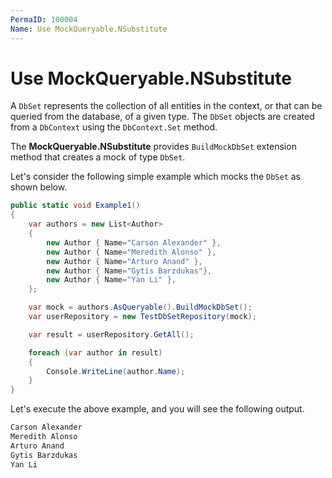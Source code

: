 ```yaml
---
PermaID: 100004
Name: Use MockQueryable.NSubstitute
---
```


# Use MockQueryable.NSubstitute

A `DbSet` represents the collection of all entities in the context, or that can be queried from the database, of a given type. The `DbSet` objects are created from a `DbContext` using the `DbContext.Set` method.

The **MockQueryable.NSubstitute** provides `BuildMockDbSet` extension method that creates a mock of type `DbSet`.

Let's consider the following simple example which mocks the `DbSet` as shown below.

```csharp
public static void Example1()
{
    var authors = new List<Author>
    {
        new Author { Name="Carson Alexander" },
        new Author { Name="Meredith Alonso" },
        new Author { Name="Arturo Anand" },
        new Author { Name="Gytis Barzdukas"},
        new Author { Name="Yan Li" },
    };

    var mock = authors.AsQueryable().BuildMockDbSet();
    var userRepository = new TestDbSetRepository(mock);

    var result = userRepository.GetAll();

    foreach (var author in result)
    {
        Console.WriteLine(author.Name);
    }
}
```

Let's execute the above example, and you will see the following output.

```csharp
Carson Alexander
Meredith Alonso
Arturo Anand
Gytis Barzdukas
Yan Li
```
